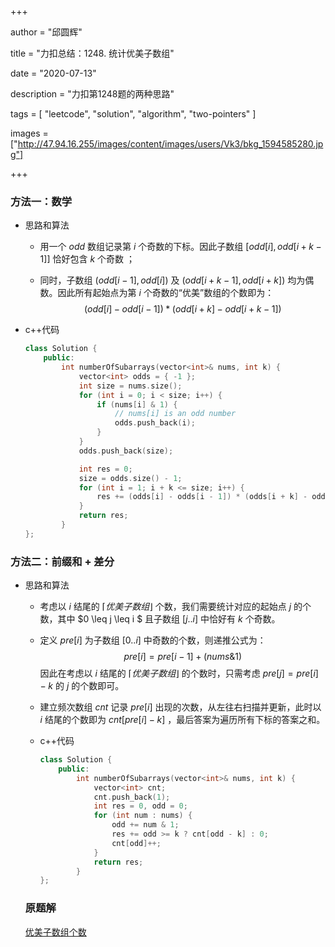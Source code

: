 +++

author = "邱圆辉"

title = "力扣总结：1248. 统计优美子数组"

date = "2020-07-13"

description = "力扣第1248题的两种思路"

tags = [
    "leetcode", "solution", "algorithm", "two-pointers"
]

images = ["http://47.94.16.255/images/content/images/users/Vk3/bkg_1594585280.jpg"]

+++

### 方法一：数学

- 思路和算法

  - 用一个 $odd$ 数组记录第 $i$ 个奇数的下标。因此子数组 $[odd[i], odd[i+k-1]]$ 恰好包含 $k$ 个奇数 ；

  - 同时，子数组 $(odd[i-1], odd[i])$ 及 $(odd[i+k-1], odd[i+k])$ 均为偶数。因此所有起始点为第 $i$ 个奇数的“优美”数组的个数即为：
    $$
    (odd[i] - odd[i-1]) * (odd[i+k] - odd[i+k-1])
    $$

- c++代码

  ```c++
  class Solution {
      public:
          int numberOfSubarrays(vector<int>& nums, int k) {
              vector<int> odds = { -1 };
              int size = nums.size();
              for (int i = 0; i < size; i++) {
                  if (nums[i] & 1) {
                      // nums[i] is an odd number
                      odds.push_back(i);
                  }
              }
              odds.push_back(size);
  
              int res = 0;
              size = odds.size() - 1;
              for (int i = 1; i + k <= size; i++) {
                  res += (odds[i] - odds[i - 1]) * (odds[i + k] - odds[i + k - 1]);
              }
              return res;
          }
  };
  ```

### 方法二：前缀和 + 差分

- 思路和算法

  - 考虑以 $i$ 结尾的 $\lceil 优美子数组 \rfloor$ 个数，我们需要统计对应的起始点 $j$ 的个数，其中 $0 \leq j \leq i $ 且子数组 $[j..i]$ 中恰好有 $k$ 个奇数。

  - 定义 $pre[i]$ 为子数组 $[0..i]$ 中奇数的个数，则递推公式为：
    $$
    pre[i] = pre[i-1] + (nums\&1)
    $$
    因此在考虑以 $i$ 结尾的 $\lceil 优美子数组 \rfloor$ 的个数时，只需考虑 $pre[j] = pre[i] - k$ 的 $j$ 的个数即可。

  - 建立频次数组 $cnt$ 记录 $pre[i]$ 出现的次数，从左往右扫描并更新，此时以 $i$ 结尾的个数即为 $cnt[pre[i] - k]$ ，最后答案为遍历所有下标的答案之和。

  - c++代码

    ```c++
    class Solution {
        public:
            int numberOfSubarrays(vector<int>& nums, int k) {
                vector<int> cnt;
                cnt.push_back(1);
                int res = 0, odd = 0;
                for (int num : nums) {
                    odd += num & 1;
                    res += odd >= k ? cnt[odd - k] : 0;
                    cnt[odd]++;
                }
                return res;
            }
    };
    
    ```

  ### 原题解

  [优美子数组个数](https://leetcode-cn.com/problems/count-number-of-nice-subarrays/solution/tong-ji-you-mei-zi-shu-zu-by-leetcode-solution/)